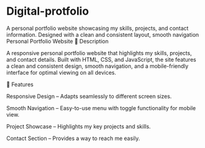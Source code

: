 # Digital-protfolio
A personal portfolio website showcasing my skills, projects, and contact information. Designed with a clean and consistent layout, smooth navigation
Personal Portfolio Website
📌 Description

A responsive personal portfolio website that highlights my skills, projects, and contact details. Built with HTML, CSS, and JavaScript, the site features a clean and consistent design, smooth navigation, and a mobile-friendly interface for optimal viewing on all devices.

🚀 Features

Responsive Design – Adapts seamlessly to different screen sizes.

Smooth Navigation – Easy-to-use menu with toggle functionality for mobile view.

Project Showcase – Highlights my key projects and skills.

Contact Section – Provides a way to reach me easily.